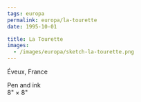 ```yaml
---
tags: europa
permalink: europa/la-tourette
date: 1995-10-01

title: La Tourette
images:
  - /images/europa/sketch-la-tourette.png
---
```

Éveux, France

Pen and ink  
8" × 8"